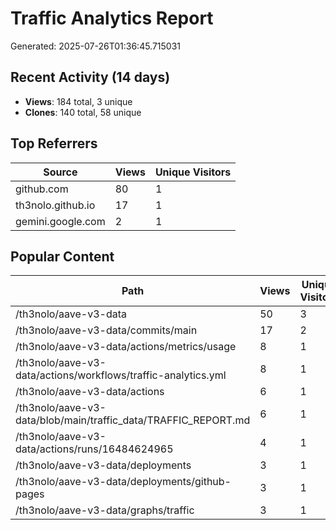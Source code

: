 # Traffic Analytics Report

Generated: 2025-07-26T01:36:45.715031

## Recent Activity (14 days)

- **Views**: 184 total, 3 unique
- **Clones**: 140 total, 58 unique

## Top Referrers

| Source | Views | Unique Visitors |
|--------|-------|-----------------|
| github.com | 80 | 1 |
| th3nolo.github.io | 17 | 1 |
| gemini.google.com | 2 | 1 |

## Popular Content

| Path | Views | Unique Visitors |
|------|-------|------------------|
| /th3nolo/aave-v3-data | 50 | 3 |
| /th3nolo/aave-v3-data/commits/main | 17 | 2 |
| /th3nolo/aave-v3-data/actions/metrics/usage | 8 | 1 |
| /th3nolo/aave-v3-data/actions/workflows/traffic-analytics.yml | 8 | 1 |
| /th3nolo/aave-v3-data/actions | 6 | 1 |
| /th3nolo/aave-v3-data/blob/main/traffic_data/TRAFFIC_REPORT.md | 6 | 1 |
| /th3nolo/aave-v3-data/actions/runs/16484624965 | 4 | 1 |
| /th3nolo/aave-v3-data/deployments | 3 | 1 |
| /th3nolo/aave-v3-data/deployments/github-pages | 3 | 1 |
| /th3nolo/aave-v3-data/graphs/traffic | 3 | 1 |
